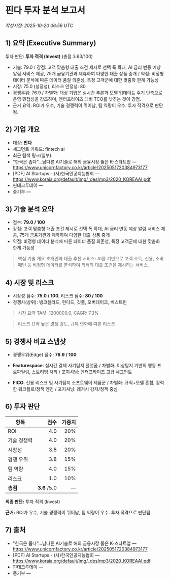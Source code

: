 # 핀다 투자 분석 보고서

_작성시점: 2025-10-20 06:56 UTC_

## 1) 요약 (Executive Summary)
투자 판단: **투자 적격 (Invest)** (총점 3.63/100)
- 기술: 79.0 / 강점: 고객 맞춤형 대출 조건 제시로 선택 폭 확대, AI 금리 변동 예상 알림 서비스 제공, 75개 금융기관과 제휴하여 다양한 대출 상품 중개 / 약점: 비정형 데이터 분석에 따른 데이터 품질 의존성, 특정 고객군에 대한 맞춤화 한계 가능성
- 시장: 75.0 (성장성), 리스크 안정성: 80
- 경쟁우위: 76.9 / 차별화: 대상 기업은 실시간 추론과 모델 업데이트 주기 단축으로 운영 민첩성을 강조하며, 엔터프라이즈 대비 TCO를 낮추는 것이 강점.
- 근거 요약: ROI가 우수, 기술 경쟁력이 뛰어남, 팀 역량이 우수. 투자 적격으로 판단됨.

## 2) 기업 개요
- 대상: **핀다**
- 세그먼트 키워드: fintech ai
- 최근 탐색 링크(일부):
- "한국은 좁다"…남다른 AI기술로 해외 금융시장 뚫은 K-스타트업 — https://www.unicornfactory.co.kr/article/2025051720384973177
- [PDF] AI Startups - (사)한국인공지능협회 — https://www.koraia.org/default/img/_des/mp3/2020_KOREAAI.pdf
- 핀테크투데이 — 
- 중기부 — 

## 3) 기술 분석 요약
- 점수: **79.0 / 100**
- 강점: 고객 맞춤형 대출 조건 제시로 선택 폭 확대, AI 금리 변동 예상 알림 서비스 제공, 75개 금융기관과 제휴하여 다양한 대출 상품 중개
- 약점: 비정형 데이터 분석에 따른 데이터 품질 의존성, 특정 고객군에 대한 맞춤화 한계 가능성

> 핵심 기술 개요
초개인화 대출 추천 서비스: AI를 기반으로 고객 소득, 신용, 소비 패턴 등 비정형 데이터를 분석하여 최적의 대출 조건을 제시하는 서비스.

## 4) 시장 및 리스크
- 시장성 점수: **75.0 / 100**, 리스크 점수: **80 / 100**
- 경쟁사(상위): 뱅크샐러드, 펀디드, 깃플, 오버테이크, 베스트핀

> 시장 요약
TAM: 1200000.0, CAGR: 7.3%

> 리스크 요약
높은 경쟁 강도, 규제 변화에 따른 리스크

## 5) 경쟁사 비교 스냅샷
- 경쟁우위(Edge) 점수: **76.9 / 100**

- **Featurespace**: 실시간 결제 사기탐지 플랫폼 / 차별화: 이상탐지 기반의 행동 프로파일링, 스트리밍 처리 / 포지셔닝: 엔터프라이즈 고급 세그먼트
- **FICO**: 신용 리스크 및 사기탐지 소프트웨어 제품군 / 차별화: 규칙+모델 혼합, 강력한 워크플로/정책 엔진 / 포지셔닝: 레거시 강자/정책 중심

## 6) 투자 판단
| 항목 | 점수 | 가중치 |
|---|---:|---:|
| ROI | 4.0 | 20% |
| 기술 경쟁력 | 4.0 | 20% |
| 시장성 | 3.8 | 20% |
| 경쟁 우위 | 3.8 | 15% |
| 팀 역량 | 4.0 | 15% |
| 리스크 | 1.0 | 10% |
| **총점** | **3.6** /5.0 | — |

**최종 판단:** 투자 적격 (Invest)

**근거:** ROI가 우수, 기술 경쟁력이 뛰어남, 팀 역량이 우수. 투자 적격으로 판단됨.

## 7) 출처
- "한국은 좁다"…남다른 AI기술로 해외 금융시장 뚫은 K-스타트업 — https://www.unicornfactory.co.kr/article/2025051720384973177
- [PDF] AI Startups - (사)한국인공지능협회 — https://www.koraia.org/default/img/_des/mp3/2020_KOREAAI.pdf
- 핀테크투데이 — 
- 중기부 —